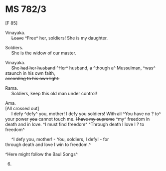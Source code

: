 # MS 782/3

[F 85]

Vinayaka. \
&nbsp;&nbsp;&nbsp;&nbsp;&nbsp;~~Leave~~ ^Free^ her, soldiers! She is my daughter. 

Soldiers. \
&nbsp;&nbsp;&nbsp;&nbsp;&nbsp;She is the widow of our master. 

Vinayaka. \
&nbsp;&nbsp;&nbsp;&nbsp;&nbsp;~~She had her husband~~ ^Her^ husband, ~~a~~ ^though a^ Mussulman, ^was^ staunch in his own faith, \
~~according to his own light.~~

Rama. \
&nbsp;&nbsp;&nbsp;&nbsp;&nbsp;Soldiers, keep this old man under control! 

Ama. \
[All crossed out] \
&nbsp;&nbsp;&nbsp;&nbsp;&nbsp;I ~~defy~~ ^defy^ you, mother! I defy you soldiers! ~~With all~~ ^You have no ? to^  \
your power ~~you~~ cannot touch me. ~~I have my supreme~~ ^my^ freedom in \
death and in love. ^I must find freedom^ ^Through death I love I ? to freedom^

&nbsp;&nbsp;&nbsp;&nbsp;&nbsp;^I defy you, mother! - You, soldiers, I defy! - for \
through death and love I win to freedom.^

^Here might follow the Baul Songs^ 

6.
